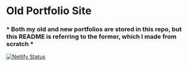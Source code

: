 # Old Portfolio Site
### * Both my old and new portfolios are stored in this repo, but this README is referring to the former, which I made from scratch *

[![Netlify Status](https://api.netlify.com/api/v1/badges/d2b40b3f-df55-46ea-8bff-a1d587d6726d/deploy-status)](https://app.netlify.com/sites/ymorsi/deploys)
